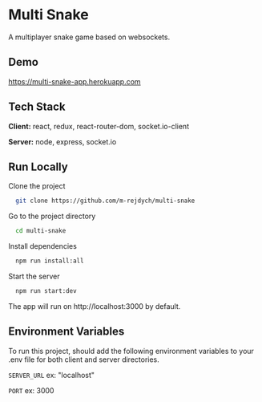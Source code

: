 # Multi Snake

A multiplayer snake game based on websockets.

## Demo

https://multi-snake-app.herokuapp.com

## Tech Stack

**Client:** react, redux, react-router-dom, socket.io-client

**Server:** node, express, socket.io

## Run Locally

Clone the project

```bash
  git clone https://github.com/m-rejdych/multi-snake
```

Go to the project directory

```bash
  cd multi-snake
```

Install dependencies

```bash
  npm run install:all
```

Start the server

```bash
  npm run start:dev
```

The app will run on http://localhost:3000 by default.

## Environment Variables

To run this project, should add the following environment variables to your .env file for both client and server directories.

`SERVER_URL` ex: "localhost"

`PORT` ex: 3000
